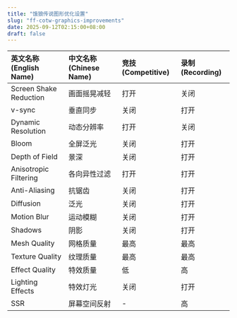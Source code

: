 ```yaml
---
title: "饿狼传说图形优化设置"
slug: "ff-cotw-graphics-improvements"
date: 2025-09-12T02:15:00+08:00
draft: false
---
```


| 英文名称 (English Name) | 中文名称 (Chinese Name) | 竞技 (Competitive) | 录制 (Recording) |
| :---------------------- | :-------------------- | :--------------- | :------------- |
| Screen Shake Reduction  | 画面摇晃减轻          | 打开             | 关闭           |
| v-sync                  | 垂直同步              | 关闭             | 打开           |
| Dynamic Resolution      | 动态分辨率            | 打开             | 关闭           |
| Bloom                   | 全屏泛光              | 关闭             | 打开           |
| Depth of Field          | 景深                  | 关闭             | 打开           |
| Anisotropic Filtering   | 各向异性过滤          | 打开             | 打开           |
| Anti-Aliasing           | 抗锯齿                | 关闭             | 打开           |
| Diffusion               | 泛光                  | 关闭             | 打开           |
| Motion Blur             | 运动模糊              | 关闭             | 打开           |
| Shadows                 | 阴影                  | 关闭             | 打开           |
| Mesh Quality            | 网格质量              | 最高             | 最高           |
| Texture Quality         | 纹理质量              | 最高             | 最高           |
| Effect Quality          | 特效质量              | 低               | 高             |
| Lighting Effects        | 特效灯光              | 关闭             | 打开           |
| SSR                     | 屏幕空间反射          | -                | 高             |

